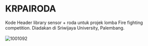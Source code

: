 # KRPAIRODA
Kode Header library sensor + roda untuk projek lomba Fire fighting competition. Diadakan di Sriwijaya University, Palembang. 
<br>
<br>
![1001092](https://user-images.githubusercontent.com/47879766/107242174-48748d00-6a5e-11eb-9f5f-eae78d35b029.jpg)
